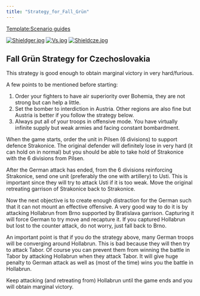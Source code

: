 ```yaml
---
title: "Strategy_for_Fall_Grün"
---
```


[Template:Scenario
guides](/index.php?title=Template:Scenario_guides&action=edit&redlink=1 "Template:Scenario guides (page does not exist)")

[![Shieldger.jpg](/images/7/71/Shieldger.jpg)](/File:Shieldger.jpg)
[![Vs.jpg](/images/9/93/Vs.jpg)](/File:Vs.jpg)
[![Shieldcze.jpg](/images/b/b3/Shieldcze.jpg)](/File:Shieldcze.jpg)

##    Fall Grün Strategy for Czechoslovakia 

This strategy is good enough to obtain marginal victory in very
hard/furious.

A few points to be mentioned before starting:

1.  Order your fighters to have air superiority over Bohemia, they are
    not strong but can help a little.
2.  Set the bomber to interdiction in Austria. Other regions are also
    fine but Austria is better if you follow the strategy below.
3.  Always put all of your troops in offensive mode. You have virtually
    infinite supply but weak armies and facing constant bombardment.

When the game starts, order the unit in Pilsen (6 divisions) to support
defence Strakonice. The original defender will definitely lose in very
hard (it can hold on in normal) but you should be able to take hold of
Strakonice with the 6 divisions from Pilsen.

After the German attack has ended, from the 6 divisions reinforcing
Strakonice, send one unit (preferably the one with artillery) to Usti.
This is important since they will try to attack Usti if it is too weak.
Move the original retreating garrison of Strakonice back to Strakonice.

Now the next objective is to create enough distraction for the German
such that it can not mount an effective offensive. A very good way to do
it is by attacking Hollabrun from Brno supported by Bratislava garrison.
Capturing it will force German to try move and recapture it. If you
captured Hollabrun but lost to the counter attack, do not worry, just
fall back to Brno.

An important point is that if you do the strategy above, many German
troops will be converging around Hollabrun. This is bad because they
will then try to attack Tabor. Of course you can prevent them from
winning the battle in Tabor by attacking Hollabrun when they attack
Tabor. It will give huge penalty to German attack as well as (most of
the time) wins you the battle in Hollabrun.

Keep attacking (and retreating from) Hollabrun until the game ends and
you will obtain marginal victory.
